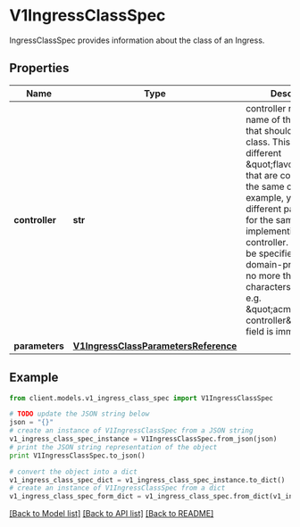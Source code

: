 # V1IngressClassSpec

IngressClassSpec provides information about the class of an Ingress.

## Properties
Name | Type | Description | Notes
------------ | ------------- | ------------- | -------------
**controller** | **str** | controller refers to the name of the controller that should handle this class. This allows for different \&quot;flavors\&quot; that are controlled by the same controller. For example, you may have different parameters for the same implementing controller. This should be specified as a domain-prefixed path no more than 250 characters in length, e.g. \&quot;acme.io/ingress-controller\&quot;. This field is immutable. | [optional] 
**parameters** | [**V1IngressClassParametersReference**](V1IngressClassParametersReference.md) |  | [optional] 

## Example

```python
from client.models.v1_ingress_class_spec import V1IngressClassSpec

# TODO update the JSON string below
json = "{}"
# create an instance of V1IngressClassSpec from a JSON string
v1_ingress_class_spec_instance = V1IngressClassSpec.from_json(json)
# print the JSON string representation of the object
print V1IngressClassSpec.to_json()

# convert the object into a dict
v1_ingress_class_spec_dict = v1_ingress_class_spec_instance.to_dict()
# create an instance of V1IngressClassSpec from a dict
v1_ingress_class_spec_form_dict = v1_ingress_class_spec.from_dict(v1_ingress_class_spec_dict)
```
[[Back to Model list]](../README.md#documentation-for-models) [[Back to API list]](../README.md#documentation-for-api-endpoints) [[Back to README]](../README.md)


